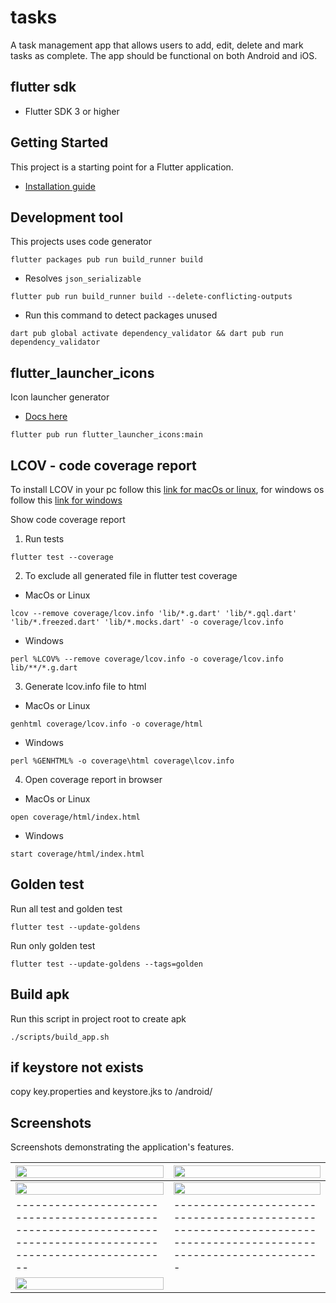 # tasks

A task management app that allows users to add, edit, delete and mark tasks as complete. The app should be functional on both Android and iOS.

## flutter sdk

- Flutter SDK 3 or higher

## Getting Started

This project is a starting point for a Flutter application.

- [Installation guide](https://docs.flutter.dev/get-started/install)

## Development tool

This projects uses code generator

```
flutter packages pub run build_runner build
```

- Resolves `json_serializable`

```
flutter pub run build_runner build --delete-conflicting-outputs
```

- Run this command to detect packages unused

```batch
dart pub global activate dependency_validator && dart pub run dependency_validator
```

## flutter_launcher_icons

Icon launcher generator

- [Docs here](https://pub.dev/packages/flutter_launcher_icons)

```
flutter pub run flutter_launcher_icons:main
```

## LCOV - code coverage report

To install LCOV in your pc follow this [link for macOs or linux](https://stackoverflow.com/questions/50789578/how-can-the-code-coverage-data-from-flutter-tests-be-displayed), for windows os follow this [link for windows](https://fredgrott.medium.com/lcov-on-windows-7c58dda07080)

Show code coverage report

1. Run tests

```batch
flutter test --coverage
```

2. To exclude all generated file in flutter test coverage

- MacOs or Linux

```batch
lcov --remove coverage/lcov.info 'lib/*.g.dart' 'lib/*.gql.dart' 'lib/*.freezed.dart' 'lib/*.mocks.dart' -o coverage/lcov.info
```

- Windows

```batch
perl %LCOV% --remove coverage/lcov.info -o coverage/lcov.info lib/**/*.g.dart
```

3. Generate lcov.info file to html

- MacOs or Linux

```
genhtml coverage/lcov.info -o coverage/html
```

- Windows

```batch
perl %GENHTML% -o coverage\html coverage\lcov.info
```

4. Open coverage report in browser

- MacOs or Linux

```batch
open coverage/html/index.html
```

- Windows

```batch
start coverage/html/index.html
```

## Golden test

Run all test and golden test

```batch
flutter test --update-goldens
```

Run only golden test

```batch
flutter test --update-goldens --tags=golden
```

## Build apk

Run this script in project root to create apk

```batch
./scripts/build_app.sh
```

## if keystore not exists

copy key.properties and keystore.jks to /android/


## Screenshots

Screenshots demonstrating the application's features.

| <img src="https://raw.githubusercontent.com/mandreshope/tasks/main/.github/assets/benchmarks/screen1.png" width="100%" /> | <img src="https://raw.githubusercontent.com/mandreshope/tasks/main/.github/assets/benchmarks/screen1_list_task.png" width="100%" /> |
| ---------------------------------------------------------------------------------------------------------------- | --------------------------------------------------------------------------------------------------------------- |
| <img src="https://raw.githubusercontent.com/mandreshope/tasks/main/.github/assets/benchmarks/screen1_all_list.png" width="100%" /> | <img src="https://raw.githubusercontent.com/mandreshope/tasks/main/.github/assets/benchmarks/screen2_save.png" width="100%" />  |
| ---------------------------------------------------------------------------------------------------------------- | --------------------------------------------------------------------------------------------------------------- |
| <img src="https://raw.githubusercontent.com/mandreshope/tasks/main/.github/assets/benchmarks/screen3_task_detail.png" width="100%" />  |